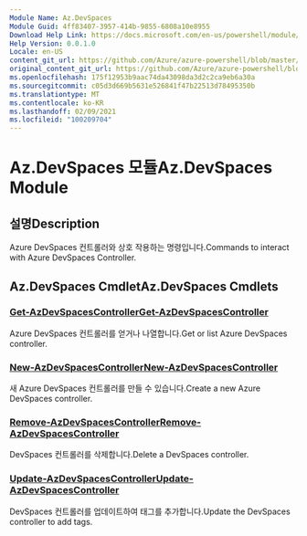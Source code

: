 ```yaml
---
Module Name: Az.DevSpaces
Module Guid: 4ff83407-3957-414b-9855-6808a10e8955
Download Help Link: https://docs.microsoft.com/en-us/powershell/module/az.devspaces
Help Version: 0.0.1.0
Locale: en-US
content_git_url: https://github.com/Azure/azure-powershell/blob/master/src/DevSpaces/DevSpaces/help/Az.DevSpaces.md
original_content_git_url: https://github.com/Azure/azure-powershell/blob/master/src/DevSpaces/DevSpaces/help/Az.DevSpaces.md
ms.openlocfilehash: 175f12953b9aac74da43098da3d2c2ca9eb6a30a
ms.sourcegitcommit: c05d3d669b5631e526841f47b22513d78495350b
ms.translationtype: MT
ms.contentlocale: ko-KR
ms.lasthandoff: 02/09/2021
ms.locfileid: "100209704"
---
```

# <span data-ttu-id="057a6-101">Az.DevSpaces 모듈</span><span class="sxs-lookup"><span data-stu-id="057a6-101">Az.DevSpaces Module</span></span>
## <span data-ttu-id="057a6-102">설명</span><span class="sxs-lookup"><span data-stu-id="057a6-102">Description</span></span>
<span data-ttu-id="057a6-103">Azure DevSpaces 컨트롤러와 상호 작용하는 명령입니다.</span><span class="sxs-lookup"><span data-stu-id="057a6-103">Commands to interact with Azure DevSpaces Controller.</span></span>

## <span data-ttu-id="057a6-104">Az.DevSpaces Cmdlet</span><span class="sxs-lookup"><span data-stu-id="057a6-104">Az.DevSpaces Cmdlets</span></span>
### [<span data-ttu-id="057a6-105">Get-AzDevSpacesController</span><span class="sxs-lookup"><span data-stu-id="057a6-105">Get-AzDevSpacesController</span></span>](Get-AzDevSpacesController.md)
<span data-ttu-id="057a6-106">Azure DevSpaces 컨트롤러를 얻거나 나열합니다.</span><span class="sxs-lookup"><span data-stu-id="057a6-106">Get or list Azure DevSpaces controller.</span></span>

### [<span data-ttu-id="057a6-107">New-AzDevSpacesController</span><span class="sxs-lookup"><span data-stu-id="057a6-107">New-AzDevSpacesController</span></span>](New-AzDevSpacesController.md)
<span data-ttu-id="057a6-108">새 Azure DevSpaces 컨트롤러를 만들 수 있습니다.</span><span class="sxs-lookup"><span data-stu-id="057a6-108">Create a new Azure DevSpaces controller.</span></span>

### [<span data-ttu-id="057a6-109">Remove-AzDevSpacesController</span><span class="sxs-lookup"><span data-stu-id="057a6-109">Remove-AzDevSpacesController</span></span>](Remove-AzDevSpacesController.md)
<span data-ttu-id="057a6-110">DevSpaces 컨트롤러를 삭제합니다.</span><span class="sxs-lookup"><span data-stu-id="057a6-110">Delete a DevSpaces controller.</span></span>

### [<span data-ttu-id="057a6-111">Update-AzDevSpacesController</span><span class="sxs-lookup"><span data-stu-id="057a6-111">Update-AzDevSpacesController</span></span>](Update-AzDevSpacesController.md)
<span data-ttu-id="057a6-112">DevSpaces 컨트롤러를 업데이트하여 태그를 추가합니다.</span><span class="sxs-lookup"><span data-stu-id="057a6-112">Update the DevSpaces controller to add tags.</span></span> 

